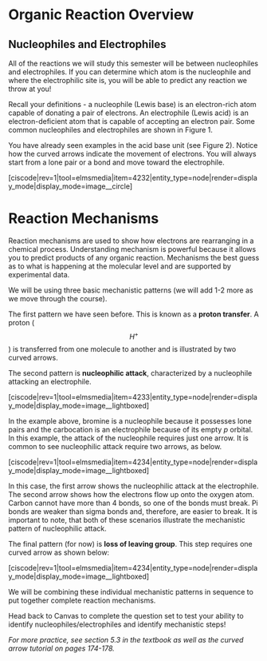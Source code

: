 # Organic Reaction Overview

## Nucleophiles and Electrophiles

All of the reactions we will study this semester will be between nucleophiles and electrophiles.  If you can determine which atom is the nucleophile and where the electrophilic site is, you will be able to predict any reaction we throw at you!

Recall your definitions - a nucleophile (Lewis base) is an electron-rich atom capable of donating a pair of electrons.  An electrophile (Lewis acid) is an electron-deficient atom that is capable of accepting an electron pair.  Some common nucleophiles and electrophiles are shown in Figure 1.



You have already seen examples in the acid base unit (see Figure 2).  Notice how the curved arrows indicate the movement of electrons.  You will always start from a lone pair or a bond and move toward the electrophile.

[ciscode|rev=1|tool=elmsmedia|item=4232|entity_type=node|render=display_mode|display_mode=image__circle]

# Reaction Mechanisms

Reaction mechanisms are used to show how electrons are rearranging in a chemical process.  Understanding mechanism is powerful because it allows you to predict products of any organic reaction.  Mechanisms the best guess as to what is happening at the molecular level and are supported by experimental data.

We will be using three basic mechanistic patterns (we will add 1-2 more as we move through the course). 

The first pattern we have seen before.  This is known as a **proton transfer**.  A proton ($$H^+$$) is transferred from one molecule to another and is illustrated by two curved arrows.


The second pattern is **nucleophilic attack**, characterized by a nucleophile attacking an electrophile.  

[ciscode|rev=1|tool=elmsmedia|item=4233|entity_type=node|render=display_mode|display_mode=image__lightboxed]

In the example above, bromine is a nucleophile because it possesses lone pairs and the carbocation is an electrophile because of its empty _p_ orbital.  In this example, the attack of the nucleophile requires just one arrow.  It is common to see nucleophilic attack require two arrows, as below.

[ciscode|rev=1|tool=elmsmedia|item=4234|entity_type=node|render=display_mode|display_mode=image__lightboxed]

In this case, the first arrow shows the nucleophilic attack at the electrophile.  The second arrow shows how the electrons flow up onto the oxygen atom.  Carbon cannot have more than 4 bonds, so one of the bonds must break.  Pi bonds are weaker than sigma bonds and, therefore, are easier to break.  It is important to note, that both of these scenarios illustrate the mechanistic pattern of nucleophilic attack.

The final pattern (for now) is **loss of leaving group**.  This step requires one curved arrow as shown below:

[ciscode|rev=1|tool=elmsmedia|item=4234|entity_type=node|render=display_mode|display_mode=image__lightboxed]

We will be combining these individual mechanistic patterns in sequence to put together complete reaction mechanisms.  

Head back to Canvas to complete the question set to test your ability to identify nucleophiles/electrophiles and identify mechanistic steps!

_For more practice, see section 5.3 in the textbook as well as the curved arrow tutorial on pages 174-178._

